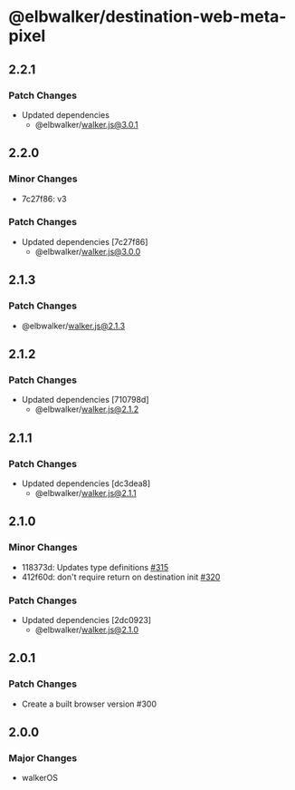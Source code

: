 # @elbwalker/destination-web-meta-pixel

## 2.2.1

### Patch Changes

- Updated dependencies
  - @elbwalker/walker.js@3.0.1

## 2.2.0

### Minor Changes

- 7c27f86: v3

### Patch Changes

- Updated dependencies [7c27f86]
  - @elbwalker/walker.js@3.0.0

## 2.1.3

### Patch Changes

- @elbwalker/walker.js@2.1.3

## 2.1.2

### Patch Changes

- Updated dependencies [710798d]
  - @elbwalker/walker.js@2.1.2

## 2.1.1

### Patch Changes

- Updated dependencies [dc3dea8]
  - @elbwalker/walker.js@2.1.1

## 2.1.0

### Minor Changes

- 118373d: Updates type definitions
  [#315](https://github.com/elbwalker/walkerOS/issues/315)
- 412f60d: don't require return on destination init
  [#320](https://github.com/elbwalker/walkerOS/issues/320)

### Patch Changes

- Updated dependencies [2dc0923]
  - @elbwalker/walker.js@2.1.0

## 2.0.1

### Patch Changes

- Create a built browser version #300

## 2.0.0

### Major Changes

- walkerOS
